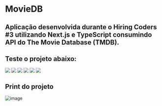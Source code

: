 # MovieDB

## Aplicação desenvolvida durante o Hiring Coders #3 utilizando Next.js e TypeScript consumindo API do The Movie Database (TMDB).

## Teste o projeto abaixo:
<a href="https://movie-db-ten-phi.vercel.app/" target="_blank"><img src="https://img.shields.io/badge/Google_chrome-4285F4?style=for-the-badge&logo=Google-chrome&logoColor=white"/></a>
<a href="https://movie-db-ten-phi.vercel.app/" target="_blank"><img src="https://img.shields.io/badge/Firefox_Browser-FF7139?style=for-the-badge&logo=Firefox-Browser&logoColor=white"/></a>
<a href="https://movie-db-ten-phi.vercel.app/" target="_blank"><img src="https://img.shields.io/badge/Microsoft_Edge-0078D7?style=for-the-badge&logo=Microsoft-edge&logoColor=white"/></a>
<a href="https://movie-db-ten-phi.vercel.app/" target="_blank"><img src="https://img.shields.io/badge/Opera-FF1B2D?style=for-the-badge&logo=Opera&logoColor=white" /></a>
<a href="https://movie-db-ten-phi.vercel.app/" target="_blank"><img src="https://img.shields.io/badge/Safari-FFFFFF?style=for-the-badge&logo=Safari&logoColor=black"/></a>
<a href="https://movie-db-ten-phi.vercel.app/" target="_blank"><img src="https://img.shields.io/badge/Brave-000000?style=for-the-badge&logo=Brave&logoColor=white"/></a>

## Print do projeto

![image](https://user-images.githubusercontent.com/23384348/173903835-3cd4977f-2548-43e7-b631-2f5987aaa3e7.png)
